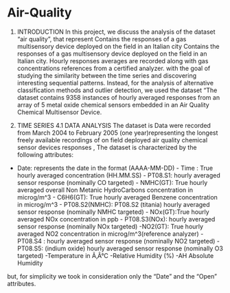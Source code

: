 # Air-Quality
1. INTRODUCTION In this project, we discuss the analysis of the dataset “air quality”, that represent Contains the responses of a gas multisensory device deployed on the field in an Italian city Contains the responses of a gas multisensory device deployed on the field in an Italian city. Hourly responses averages are recorded along with gas concentrations references from a certified analyzer. with the goal of studying the similarity between the time series and discovering interesting sequential patterns. Instead, for the analysis of alternative classification methods and outlier detection, we used the dataset “The dataset contains 9358 instances of hourly averaged responses from an array of 5 metal oxide chemical sensors embedded in an Air Quality Chemical Multisensor Device.


3. TIME SERIES
4.1 DATA ANALYSIS
The dataset is Data were recorded from March 2004 to February 2005 (one year)representing the longest freely available recordings of on field deployed air quality chemical sensor devices responses ,
The dataset is characterized by the following attributes:
- Date: represents the date in the format (AAAA-MM-DD) - Time : True hourly averaged concentration (HH.MM.SS) - PT08.S1: hourly averaged sensor response (nominally CO targeted) - NMHC(GT): True hourly averaged overall Non Metanic HydroCarbons concentration in microg/m^3 - C6H6(GT): True hourly averaged Benzene concentration in microg/m^3 - PT08.S2(NMHC): PT08.S2 (titania) hourly averaged sensor response (nominally NMHC targeted) - NOx(GT):True hourly averaged NOx concentration in ppb - PT08.S3(NOx): hourly averaged sensor response (nominally NOx targeted)
-NO2(GT): True hourly averaged NO2 concentration in microg/m^3(reference analyzer) -PT08.S4 : hourly averaged sensor response (nominally NO2 targeted) -PT08.S5: (indium oxide) hourly averaged sensor response (nominally O3 targeted) -Temperature in Ã‚Â°C -Relative Humidity (%) -AH Absolute Humidity

but, for simplicity we took in consideration only the “Date” and the “Open” attributes.


